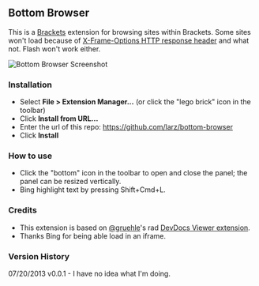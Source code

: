 ## Bottom Browser

This is a [Brackets](http://brackets.io) extension for browsing sites within Brackets. Some sites won't load because of [X-Frame-Options HTTP response header](https://developer.mozilla.org/en-US/docs/HTTP/X-Frame-Options?redirectlocale=en-US&redirectslug=The_X-FRAME-OPTIONS_response_header) and what not. Flash won't work either.

![Bottom Browser Screenshot](http://f.cl.ly/items/2H2Y422R31221B2y3y0K/bottom-browser-for-brackets.png)

### Installation

* Select **File > Extension Manager...** (or click the "lego brick" icon in the toolbar)
* Click **Install from URL...**
* Enter the url of this repo: https://github.com/larz/bottom-browser
* Click **Install**

### How to use

* Click the "bottom" icon in the toolbar to open and close the panel; the panel can be resized vertically.
* Bing highlight text by pressing Shift+Cmd+L.

### Credits

* This extension is based on [@gruehle](https://github.com/gruehle)'s rad [DevDocs Viewer extension](https://github.com/gruehle/dev-docs-viewer).
* Thanks Bing for being able load in an iframe.

### Version History

07/20/2013 v0.0.1 - I have no idea what I'm doing.